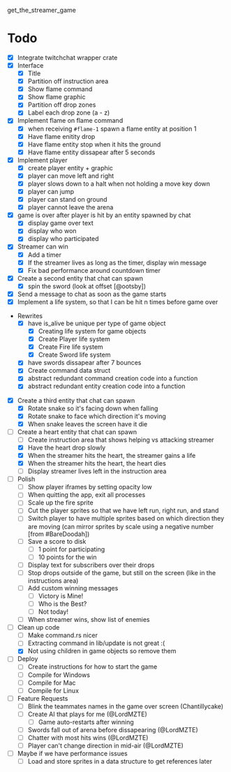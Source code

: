 get_the_streamer_game

# Todo

- [x] Integrate twitchchat wrapper crate
- [x] Interface
  - [x] Title
  - [x] Partition off instruction area
  - [x] Show flame command
  - [x] Show flame graphic
  - [x] Partition off drop zones
  - [x] Label each drop zone (a - z)
- [x] Implement flame on flame command
  - [x] when receiving `#flame-1` spawn a flame entity at position 1
  - [x] Have flame enitity drop
  - [x] Have flame entity stop when it hits the ground
  - [x] Have flame entity dissapear after 5 seconds
- [x] Implement player
  - [x] create player entity + graphic
  - [x] player can move left and right
  - [x] player slows down to a halt when not holding a move key down
  - [x] player can jump
  - [x] player can stand on ground
  - [x] player cannot leave the arena
- [x] game is over after player is hit by an entity spawned by chat
  - [x] display game over text
  - [x] display who won
  - [x] display who participated
- [x] Streamer can win
  - [x] Add a timer
  - [x] If the streamer lives as long as the timer, display win message
  - [x] Fix bad performance around countdown timer
- [x] Create a second entity that chat can spawn
  - [x] spin the sword (look at offset [@ootsby])
- [x] Send a message to chat as soon as the game starts
- [x] Implement a life system, so that I can be hit n times before game over
- Rewrites
  - [x] have is_alive be unique per type of game object
    - [x] Creating life system for game objects
    - [x] Create Player life system
    - [x] Create Fire life system
    - [x] Create Sword life system
  - [x] have swords dissapear after 7 bounces
  - [x] Create command data struct
  - [x] abstract redundant command creation code into a function
  - [x] abstract redundant entity creation code into a function
- [x] Create a third entity that chat can spawn
  - [x] Rotate snake so it's facing down when falling
  - [x] Rotate snake to face which direction it's moving
  - [x] When snake leaves the screen have it die
- [ ] Create a heart entity that chat can spawn
  - [ ] Create instruction area that shows helping vs attacking streamer
  - [x] Have the heart drop slowly
  - [x] When the streamer hits the heart, the streamer gains a life
  - [x] When the streamer hits the heart, the heart dies
  - [ ] Display streamer lives left in the instruction area
- [ ] Polish
  - [ ] Show player iframes by setting opacity low
  - [ ] When quitting the app, exit all processes
  - [ ] Scale up the fire sprite
  - [ ] Cut the player sprites so that we have left run, right run, and stand
  - [ ] Switch player to have multiple sprites based on which direction they are moving (can mirror sprites by scale using a negative number [from #BareDoodah])
  - [ ] Save a score to disk
    - [ ] 1 point for participating
    - [ ] 10 points for the win
  - [ ] Display text for subscribers over their drops
  - [ ] Stop drops outside of the game, but still on the screen (like in the instructions area)
  - [ ] Add custom winning messages
    - [ ] Victory is Mine!
    - [ ] Who is the Best?
    - [ ] Not today!
  - [ ] When streamer wins, show list of enemies
- [ ] Clean up code
  - [ ] Make command.rs nicer
  - [ ] Extracting command in lib/update is not great :(
  - [x] Not using children in game objects so remove them
- [ ] Deploy
  - [ ] Create instructions for how to start the game
  - [ ] Compile for Windows
  - [ ] Compile for Mac
  - [ ] Compile for Linux
- [ ] Feature Requests
  - [ ] Blink the teammates names in the game over screen (Chantillycake)
  - [ ] Create AI that plays for me (@LordMZTE)
    - [ ] Game auto-restarts after winning
  - [ ] Swords fall out of arena before dissapearing (@LordMZTE)
  - [ ] Chatter with most hits wins (@LordMZTE)
  - [ ] Player can't change direction in mid-air (@LordMZTE)
- [ ] Maybe if we have performance issues
  - [ ] Load and store sprites in a data structure to get references later
